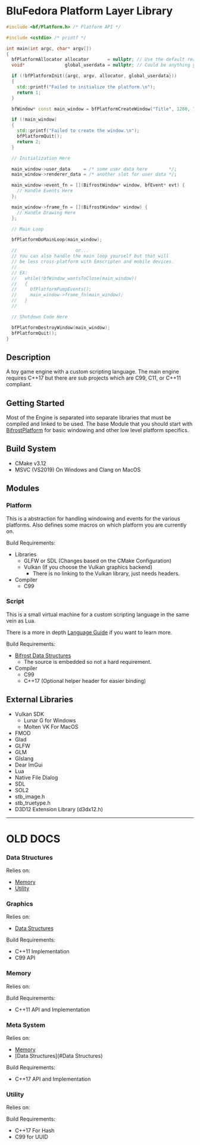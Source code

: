 # BluFedora Platform Layer Library

```cpp
#include <bf/Platform.h> /* Platform API */

#include <cstdio> /* printf */

int main(int argc, char* argv[])
{
  bfPlatformAllocator allocator       = nullptr; // Use the default realloc and free, will be assigned to 'bfPlatformDefaultAllocator'.
  void*               global_userdata = nullptr; // Could be anything you want globally accessible.

  if (!bfPlatformInit({argc, argv, allocator, global_userdata}))
  {
    std::printf("Failed to initialize the platform.\n");
    return 1;
  }

  bfWindow* const main_window = bfPlatformCreateWindow("Title", 1280, 720, BIFROST_WINDOW_FLAGS_DEFAULT);

  if (!main_window)
  {
    std::printf("Failed to create the window.\n");
    bfPlatformQuit();
    return 2;
  }

  // Initialization Here

  main_window->user_data     = /* some user data here        */;
  main_window->renderer_data = /* another slot for user data */;

  main_window->event_fn = [](BifrostWindow* window, bfEvent* evt) {
    // Handle Events Here
  };

  main_window->frame_fn = [](BifrostWindow* window) {
    // Handle Drawing Here
  };

  // Main Loop

  bfPlatformDoMainLoop(main_window);

  //                      or...
  // You can also handle the main loop yourself but that will
  // be less cross-platform with Emscripten and mobile devices.
  //
  // EX:
  //   while(!bfWindow_wantsToClose(main_window))
  //   {
  //     bfPlatformPumpEvents();
  //     main_window->frame_fn(main_window);
  //   }
  //

  // Shutdown Code Here

  bfPlatformDestroyWindow(main_window);
  bfPlatformQuit();
}
```






## Description

A toy game engine with a custom scripting language.
The main engine requires C++17 but there are sub projects which are C99, C11, or C++11 compliant.

## Getting Started

Most of the Engine is separated into separate libraries that must be compiled and linked to be used.
The base Module that you should start with [BifrostPlatform](#Platform) for basic windowing and other low level platform specifics.



## Build System

- CMake v3.12
- MSVC (VS2019) On Windows and Clang on MacOS

## Modules

### Platform

This is a abstraction for handling windowing and events for the various platforms.
Also defines some macros on which platform you are currently on.

Build Requirements:
- Libraries
  - GLFW or SDL (Changes based on the CMake Configuration)
  - Vulkan (If you choose the Vulkan graphics backend)
    - There is no linking to the Vulkan library, just needs headers.
- Compiler
  - C99

### Script

This is a small virtual machine for a custom scripting language in the same vein as Lua.

There is a more in depth [Language Guide](docs/bifrost_script.md) if you want to learn more.

Build Requirements:
  - [Bifrost Data Structures](#Data-Structures)
    - The source is embedded so not a hard requirement.
  - Compiler
    - C99
    - C++17 (Optional helper header for easier binding)

## External Libraries

- Vulkan SDK
  - Lunar G for Windows
  - Molten VK For MacOS
- FMOD
- Glad
- GLFW
- GLM
- Glslang
- Dear ImGui
- Lua
- Native File Dialog
- SDL
- SOL2
- stb_image.h
- stb_truetype.h
- D3D12 Extension Library (d3dx12.h)

---

# OLD DOCS

### Data Structures

Relies on:
- [Memory](#Memory)
- [Utility](#Utility)


### Graphics

Relies on:
- [Data Structures](#Data-Structures)

Build Requirements:
- C++11 Implementation
- C99 API

### Memory

Relies on:

Build Requirements:
- C++11 API and Implementation

### Meta System

Relies on:
- [Memory](#Memory)
- [Data Structures](#Data Structures)

Build Requirements:
- C++17 API and Implementation

### Utility

Relies on:

Build Requirements:
- C++17 For Hash
- C99 for UUID
